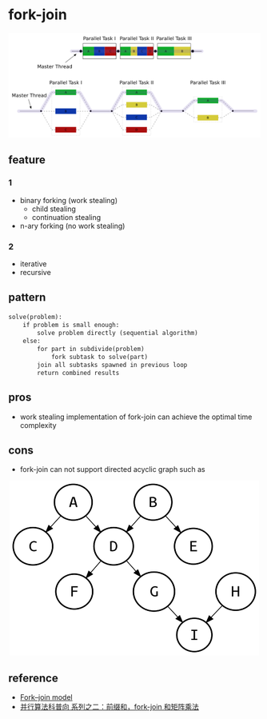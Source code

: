 # fork-join

<div align=center><img src="./1.png" /></div>

## feature

### 1

- binary forking (work stealing)
  - child stealing
  - continuation stealing
- n-ary forking (no work stealing)

### 2

- iterative
- recursive

## pattern

```
solve(problem):
    if problem is small enough:
        solve problem directly (sequential algorithm)
    else:
        for part in subdivide(problem)
            fork subtask to solve(part)
        join all subtasks spawned in previous loop
        return combined results
```

## pros

- work stealing implementation of fork-join can achieve the optimal time complexity

## cons

- fork-join can not support directed acyclic graph such as

<div align=center><img src="./2.png" /></div> 

## reference

- [Fork–join model](https://en.wikipedia.org/wiki/Fork%E2%80%93join_model)
- [并行算法科普向 系列之二：前缀和，fork-join 和矩阵乘法](https://zhuanlan.zhihu.com/p/91089093)